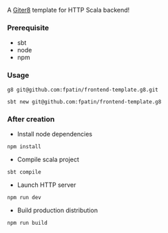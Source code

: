 A [Giter8](http://www.foundweekends.org/giter8/index.html) template for HTTP Scala backend!

### Prerequisite

* sbt
* node
* npm

### Usage
```shell
g8 git@github.com:fpatin/frontend-template.g8.git
```

```shell
sbt new git@github.com:fpatin/frontend-template.g8
```

### After creation

* Install node dependencies
```shell
npm install
```

* Compile scala project
```shell
sbt compile
```

* Launch HTTP server
```shell
npm run dev
```

* Build production distribution
```shell
npm run build
```
